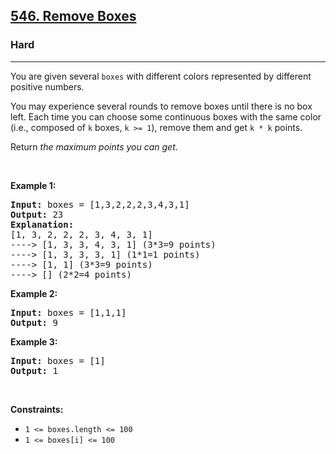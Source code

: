 <h2><a href="https://leetcode.com/problems/remove-boxes">546. Remove Boxes</a></h2><h3>Hard</h3><hr><p>You are given several <code>boxes</code> with different colors represented by different positive numbers.</p>

<p>You may experience several rounds to remove boxes until there is no box left. Each time you can choose some continuous boxes with the same color (i.e., composed of <code>k</code> boxes, <code>k &gt;= 1</code>), remove them and get <code>k * k</code> points.</p>

<p>Return <em>the maximum points you can get</em>.</p>

<p>&nbsp;</p>
<p><strong class="example">Example 1:</strong></p>

<pre>
<strong>Input:</strong> boxes = [1,3,2,2,2,3,4,3,1]
<strong>Output:</strong> 23
<strong>Explanation:</strong>
[1, 3, 2, 2, 2, 3, 4, 3, 1] 
----&gt; [1, 3, 3, 4, 3, 1] (3*3=9 points) 
----&gt; [1, 3, 3, 3, 1] (1*1=1 points) 
----&gt; [1, 1] (3*3=9 points) 
----&gt; [] (2*2=4 points)
</pre>

<p><strong class="example">Example 2:</strong></p>

<pre>
<strong>Input:</strong> boxes = [1,1,1]
<strong>Output:</strong> 9
</pre>

<p><strong class="example">Example 3:</strong></p>

<pre>
<strong>Input:</strong> boxes = [1]
<strong>Output:</strong> 1
</pre>

<p>&nbsp;</p>
<p><strong>Constraints:</strong></p>

<ul>
	<li><code>1 &lt;= boxes.length &lt;= 100</code></li>
	<li><code>1 &lt;= boxes[i]&nbsp;&lt;= 100</code></li>
</ul>

